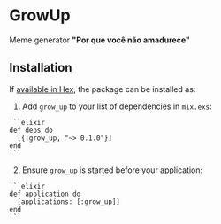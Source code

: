 # GrowUp

Meme generator **"Por que você não amadurece"**

## Installation

If [available in Hex](https://hex.pm/docs/publish), the package can be installed as:

  1. Add `grow_up` to your list of dependencies in `mix.exs`:

    ```elixir
    def deps do
      [{:grow_up, "~> 0.1.0"}]
    end
    ```

  2. Ensure `grow_up` is started before your application:

    ```elixir
    def application do
      [applications: [:grow_up]]
    end
    ```
